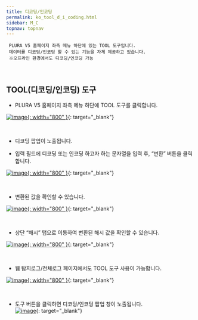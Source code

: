 ```yaml
---
title: 디코딩/인코딩
permalink: ko_tool_d_i_coding.html
sidebar: M_C
topnav: topnav
---
```


     PLURA V5 홈페이지 좌측 메뉴 하단에 있는 TOOL 도구입니다.
     데이터를 디코딩/인코딩 할 수 있는 기능을 자체 제공하고 있습니다.
     ※오프라인 환경에서도 디코딩/인코딩 가능

<br />

## TOOL(디코딩/인코딩) 도구

- PLURA V5 홈페이지 좌측 메뉴 하단에 TOOL 도구를 클릭합니다.

[![image](/docs/images/Manual/common/tool/1.png){: width="800" }](/docs/images/Manual/common/tool/1.png){: target="_blank"}

<br />

- 디코딩 팝업이 노출됩니다.

- 입력 필드에 디코딩 또는 인코딩 하고자 하는 문자열을 입력 후, “변환” 버튼을 클릭합니다.   

[![image](/docs/images/Manual/common/tool/2.png){: width="800" }](/docs/images/Manual/common/etc/2.png){: target="_blank"}

<br />

- 변환된 값을 확인할 수 있습니다.   

[![image](/docs/images/Manual/common/tool/3.png){: width="800" }](/docs/images/Manual/common/etc/3.png){: target="_blank"}

<br />

- 상단 “해시” 탭으로 이동하여 변환된 해시 값을 확인할 수 있습니다.   

[![image](/docs/images/Manual/common/tool/4.png){: width="800" }](/docs/images/Manual/common/etc/4.png){: target="_blank"}

<br />

- 웹 탐지로그/전체로그 페이지에서도 TOOL 도구 사용이 가능합니다.   

[![image](/docs/images/Manual/common/tool/5.png){: width="800" }](/docs/images/Manual/common/etc/5.png){: target="_blank"}

<br />

- 도구 버튼을 클릭하면 디코딩/인코딩 팝업 창이 노출됩니다.   
[![image](/docs/images/Manual/common/tool/6.png)](/docs/images/Manual/common/etc/6.png){: target="_blank"}